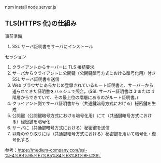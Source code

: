 npm install
node server.js

## TLS(HTTPS 化)の仕組み

事前準備

1. SSL サーバ証明書をサーバにインストール

セッション

1. クライアントからサーバーに TLS 接続要求
2. サーバからクライアントに公開鍵（公開鍵暗号方式における暗号化用）付き SSL サーバ証明書を送信
3. Web ブラウザにあらかじめ登録されているルート証明書と、サーバーから送られてきた証明書をハッシュで照合。(SSL サーバー証明書は 3 または 4 階層からできていて、その最上位の階層にあるのがルート証明書。)
4. クライアント側でサーバ証明書から（共通鍵暗号方式における）秘密鍵を生成
5. 公開鍵（公開鍵暗号方式における暗号化用）にて（共通鍵暗号方式における）秘密鍵を暗号化
6. サーバに（共通鍵暗号方式における）秘密鍵を送信
7. 以降のやり取りには（共通鍵暗号方式における）秘密鍵を用いて暗号化・復号化する

参考：https://medium-company.com/ssl-%E4%BB%95%E7%B5%84%E3%81%BF/#SSL
